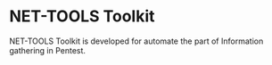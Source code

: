 # NET-TOOLS Toolkit
NET-TOOLS Toolkit is developed for automate the part of Information gathering in Pentest.
